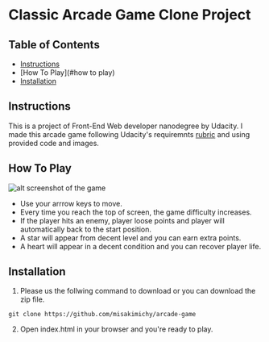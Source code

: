 # Classic Arcade Game Clone Project

## Table of Contents

- [Instructions](#instructions)
- [How To Play](#how to play)
- [Installation](#installation)


## Instructions
This is a project of Front-End Web developer nanodegree by Udacity.
I made this arcade game following Udacity's requiremnts [rubric](https://review.udacity.com/#!/rubrics/15/view) and using provided code and images.


## How To Play
![alt screenshot of the game](images/screenshot.png)

- Use your arrrow keys to move.
- Every time you reach the top of screen, the game difficulty increases.
- If the player hits an enemy, player loose points and player will automatically back to the start position.
- A star will appear from decent level and you can earn extra points.
- A heart will appear in a decent condition and you can recover player life.


## Installation
1. Please us the follwing command to download or you can download the zip file.
```
git clone https://github.com/misakimichy/arcade-game
```

2. Open index.html in your browser and you're ready to play.

